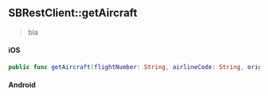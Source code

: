 ## SBRestClient::getAircraft

> bla

<!-- tabs:start -->

#### **iOS**

```swift
public func getAircraft(flightNumber: String, airlineCode: String, origin: String, destination: String, departureDate: String) -> SBPromise<SBAircraft?>
```

#### **Android**

```kotlin
```

<!-- tabs:end -->